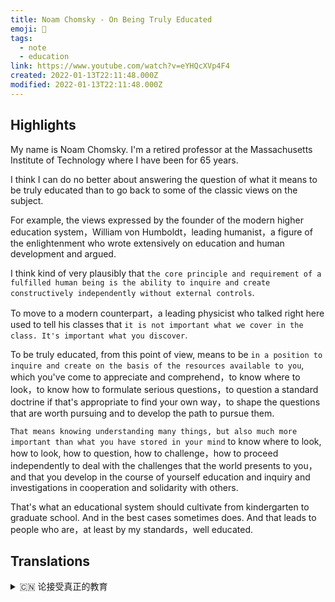 ```yaml
---
title: Noam Chomsky - On Being Truly Educated
emoji: 📝
tags:
  - note
  - education
link: https://www.youtube.com/watch?v=eYHQcXVp4F4
created: 2022-01-13T22:11:48.000Z
modified: 2022-01-13T22:11:48.000Z
---
```


## Highlights

My name is Noam Chomsky. I'm a retired professor at the Massachusetts Institute of Technology where I have been for 65 years.

I think I can do no better about answering the question of what it means to be truly educated than to go back to some of the classic views on the subject.

For example, the views expressed by the founder of the modern higher education system，William von Humboldt，leading humanist，a figure of the enlightenment who wrote extensively on education and human development and argued.

I think kind of very plausibly that `the core principle and requirement of a fulfilled human being is the ability to inquire and create constructively independently without external controls`.

To move to a modern counterpart，a leading physicist who talked right here used to tell his classes that `it is not important what we cover in the class. It's important what you discover`.

To be truly educated, from this point of view, means to be `in a position to inquire and create on the basis of the resources available to you`, which you've come to appreciate and comprehend，to know where to look，to know how to formulate serious questions，to question a standard doctrine if that's appropriate to find your own way，to shape the questions that are worth pursuing and to develop the path to pursue them.

`That means knowing understanding many things, but also much more important than what you have stored in your mind` to know where to look, how to look, how to question, how to challenge，how to proceed independently to deal with the challenges that the world presents to you，and that you develop in the course of yourself education and inquiry and investigations in cooperation and solidarity with others.

That's what an educational system should cultivate from kindergarten to graduate school. And in the best cases sometimes does. And that leads to people who are，at least by my standards，well educated.

## Translations

<details>
   <summary>🇨🇳 论接受真正的教育</summary>

我的名字是诺姆·乔姆斯基。 我是麻省理工学院的一名退休教授，已经在那里工作了 65 年。

我认为，在回答什么是真正的教育这个问题时，最好的办法莫过于回顾一些关于这个问题的经典观点。

例如，现代高等教育体系的创始人、著名人文主义者威廉·冯·洪堡（William von Humboldt）所表达的观点，他是启蒙运动的代表人物，他在教育和人类发展方面写了大量文章，并进行了辩论。

我认为，一个完整的人的核心原则和要求是，在没有外部控制的情况下，具有建设性地独立探索和创造的能力。

换一个现代的例子，一位在这里发言的著名物理学家曾经告诉他的学生，我们在课堂上讲的内容并不重要。重要的是你发现了什么。

从这一观点来看，真正受过教育，意味着能够在你所欣赏理解的现有资源的基础上进行探索和创造，知道到哪里去寻找，知道如何提出严肃的问题，质疑一种标准的学说，如果这种学说适合你自己的方式，形成值得追求的问题，并为追求这些问题开辟道路。

这意味着知道需要理解许多事情，但也比你头脑中记忆的东西重要得多，你要知道到哪里去看，如何去看，如何去质疑，如何去挑战，如何独立地去应对这个世界向你提出的挑战，以及你在自己的教育和调查过程中发展起来，与他人合作和团结。

这是一个教育系统从幼儿园到研究生院应该培养的。在最好的情况下，有时确实如此。这就造就了那些，至少按照我的标准，受过良好教育的人。

</details>
